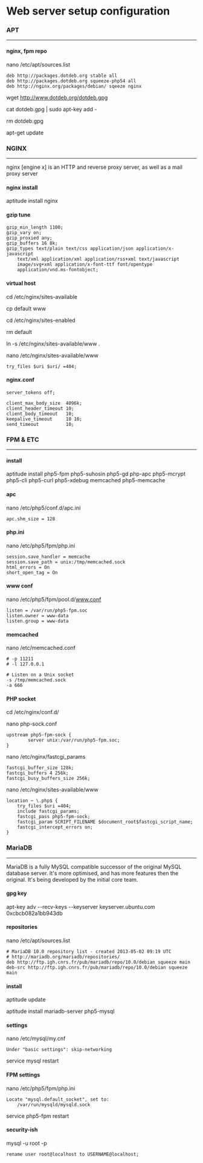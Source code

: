 # Web server setup configuration

### APT
----------

#### nginx, fpm repo

nano /etc/apt/sources.list

    deb http://packages.dotdeb.org stable all
	deb http://packages.dotdeb.org squeeze-php54 all
	deb http://nginx.org/packages/debian/ sqeeze nginx

wget http://www.dotdeb.org/dotdeb.gpg

cat dotdeb.gpg | sudo apt-key add -

rm dotdeb.gpg

apt-get update

### NGINX
----------

nginx [engine x] is an HTTP and reverse proxy server, as well as a mail proxy server

#### nginx install

aptitude install nginx

#### gzip tune

    gzip_min_length 1100;
    gzip_vary on;
    gzip_proxied any;
    gzip_buffers 16 8k;
    gzip_types text/plain text/css application/json application/x-javascript
        text/xml application/xml application/rss+xml text/javascript
        image/svg+xml application/x-font-ttf font/opentype
        application/vnd.ms-fontobject;

#### virtual host

cd /etc/nginx/sites-available

cp default www

cd /etc/nginx/sites-enabled

rm default

ln -s /etc/nginx/sites-available/www .

nano /etc/nginx/sites-available/www

    try_files $uri $uri/ =404;

#### nginx.conf

    server_tokens off;
    
    client_max_body_size  4096k;
    client_header_timeout 10;
    client_body_timeout   10;
    keepalive_timeout     10 10;
    send_timeout          10;

### FPM & ETC
----------

#### install

aptitude install php5-fpm php5-suhosin php5-gd php-apc php5-mcrypt php5-cli php5-curl php5-xdebug memcached php5-memcache

#### apc

nano /etc/php5/conf.d/apc.ini

    apc.shm_size = 128

#### php.ini

nano /etc/php5/fpm/php.ini

    session.save_handler = memcache
	session.save_path = unix:/tmp/memcached.sock
	html_errors = On
	short_open_tag = On

#### www conf

nano /etc/php5/fpm/pool.d/www.conf

    listen = /var/run/php5-fpm.soc
	listen.owner = www-data
	listen.group = www-data

#### memcached

nano /etc/memcached.conf

	# -p 11211
	# -l 127.0.0.1
	
	# Listen on a Unix socket
	-s /tmp/memcached.sock
	-a 666

#### PHP socket

cd /etc/nginx/conf.d/

nano php-sock.conf

	upstream php5-fpm-sock {
    		server unix:/var/run/php5-fpm.soc;
	}

nano /etc/nginx/fastcgi_params

	fastcgi_buffer_size 128k;
	fastcgi_buffers 4 256k;
	fastcgi_busy_buffers_size 256k;

nano /etc/nginx/sites-available/www

	location ~ \.php$ {
		try_files $uri =404;
		include fastcgi_params;
		fastcgi_pass php5-fpm-sock;
		fastcgi_param SCRIPT_FILENAME $document_root$fastcgi_script_name;
		fastcgi_intercept_errors on;
	}

### MariaDB
----------

MariaDB is a fully MySQL compatible successor of the original MySQL database server. It's more optimised, and has more features then the original. It's being developed by the initial core team.

#### gpg key

apt-key adv --recv-keys --keyserver keyserver.ubuntu.com 0xcbcb082a1bb943db

#### repositories

nano /etc/apt/sources.list

	# MariaDB 10.0 repository list - created 2013-05-02 09:19 UTC
	# http://mariadb.org/mariadb/repositories/
	deb http://ftp.igh.cnrs.fr/pub/mariadb/repo/10.0/debian squeeze main
	deb-src http://ftp.igh.cnrs.fr/pub/mariadb/repo/10.0/debian squeeze main

#### install

aptitude update

aptitude install mariadb-server php5-mysql

#### settings

nano /etc/mysql/my.cnf

    Under "basic settings": skip-networking
    
service mysql restart

#### FPM settings

nano /etc/php5/fpm/php.ini

    Locate "mysql.default_socket", set to:
	    /var/run/mysqld/mysqld.sock

service php5-fpm restart

#### security-ish

mysql -u root -p

    rename user root@localhost to USERNAME@localhost;